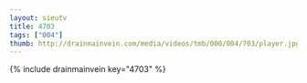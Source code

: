 ```yaml
--- 
layout: sieutv
title: 4703
tags: ["004"]
thumb: http://drainmainvein.com/media/videos/tmb/000/004/703/player.jpg
---
```

{% include drainmainvein key="4703" %} 
